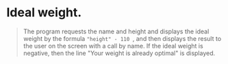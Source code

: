 # Ideal weight.

>The program requests the name and height and displays the ideal weight by the formula ```"height" - 110 ```, and then displays the result to the user on the screen with a call by name. If the ideal weight is negative, then the line "Your weight is already optimal" is displayed.
